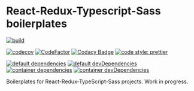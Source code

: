# React-Redux-Typescript-Sass boilerplates

[![build](https://github.com/zw627/react-redux-typescript-sass-boilerplates/workflows/build/badge.svg)](https://github.com/zw627/react-redux-typescript-sass-boilerplates/actions?query=workflow%3Abuild)

[![codecov](https://codecov.io/gh/zw627/react-redux-typescript-sass-boilerplates/branch/master/graph/badge.svg?token=OsVLx0rz4f)](https://codecov.io/gh/zw627/react-redux-typescript-sass-boilerplates)
[![CodeFactor](https://www.codefactor.io/repository/github/zw627/react-redux-typescript-sass-boilerplates/badge)](https://www.codefactor.io/repository/github/zw627/react-redux-typescript-sass-boilerplates)
[![Codacy Badge](https://api.codacy.com/project/badge/Grade/a2d42c4d0a4f4611b17c9d0a811d7541)](https://app.codacy.com/manual/zhuanyan.wang/react-redux-typescript-sass-boilerplates?utm_source=github.com&utm_medium=referral&utm_content=zw627/react-redux-typescript-sass-boilerplates&utm_campaign=Badge_Grade_Dashboard)
[![code style: prettier](https://img.shields.io/badge/code_style-prettier-ff69b4.svg)](https://github.com/prettier/prettier)

[![default dependencies](https://david-dm.org/zw627/react-redux-typescript-sass-boilerplates/status.svg?path=default)](https://david-dm.org/zw627/react-redux-typescript-sass-boilerplates?path=default)
[![default devDependencies](https://david-dm.org/zw627/react-redux-typescript-sass-boilerplates/dev-status.svg?path=default)](https://david-dm.org/zw627/react-redux-typescript-sass-boilerplates?path=default&type=dev)
[![container dependencies](https://david-dm.org/zw627/react-redux-typescript-sass-boilerplates/status.svg?path=container)](https://david-dm.org/zw627/react-redux-typescript-sass-boilerplates?path=container)
[![container devDependencies](https://david-dm.org/zw627/react-redux-typescript-sass-boilerplates/dev-status.svg?path=container)](https://david-dm.org/zw627/react-redux-typescript-sass-boilerplates?path=container&type=dev)

Boilerplates for React-Redux-TypeScript-Sass projects. Work in progress.
